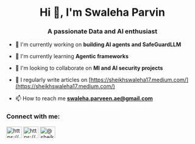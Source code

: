 <h1 align="center">Hi 👋, I'm Swaleha Parvin</h1>
<h3 align="center">A passionate Data and AI enthusiast</h3>

- 🔭 I'm currently working on **building AI agents and SafeGuardLLM**

- 🌱 I'm currently learning **Agentic frameworks**

- 👯 I'm looking to collaborate on **Ml and AI security projects**

- 📝 I regularly write articles on [https://sheikhswaleha17.medium.com/](https://sheikhswaleha17.medium.com/)

- 📫 How to reach me **swaleha.parveen.ae@gmail.com**

<h3 align="left">Connect with me:</h3>
<p align="left">
<a href="https://linkedin.com/in/https://www.linkedin.com/in/swaleha/" target="blank"><img align="center" src="https://raw.githubusercontent.com/rahuldkjain/github-profile-readme-generator/master/src/images/icons/Social/linked-in-alt.svg" alt="https://www.linkedin.com/in/swaleha/" height="30" width="40" /></a>
<a href="https://kaggle.com/https://www.kaggle.com/swalehaparvin" target="blank"><img align="center" src="https://raw.githubusercontent.com/rahuldkjain/github-profile-readme-generator/master/src/images/icons/Social/kaggle.svg" alt="https://www.kaggle.com/swalehaparvin" height="30" width="40" /></a>
<a href="https://medium.com/@sheikhswaleha17" target="blank"><img align="center" src="https://raw.githubusercontent.com/rahuldkjain/github-profile-readme-generator/master/src/images/icons/Social/medium.svg" alt="@sheikhswaleha17" height="30" width="40" /></a>
</p>
